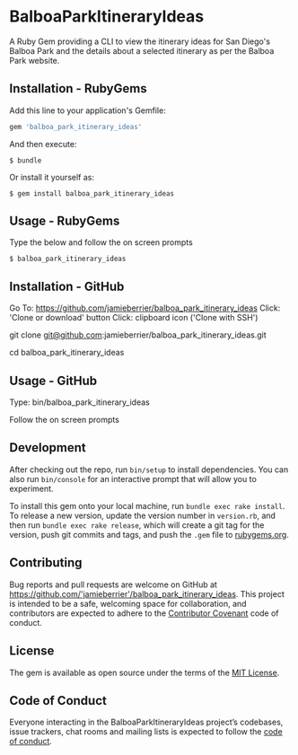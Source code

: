 # BalboaParkItineraryIdeas

A Ruby Gem providing a CLI to view the itinerary ideas for San Diego's Balboa Park and the details about a selected itinerary as per the Balboa Park website.

## Installation - RubyGems

Add this line to your application's Gemfile:

```ruby
gem 'balboa_park_itinerary_ideas'
```

And then execute:

    $ bundle

Or install it yourself as:

    $ gem install balboa_park_itinerary_ideas

## Usage - RubyGems

Type the below and follow the on screen prompts

    $ balboa_park_itinerary_ideas

## Installation - GitHub

Go To: https://github.com/jamieberrier/balboa_park_itinerary_ideas
Click: 'Clone or download' button
Click: clipboard icon ('Clone with SSH')

git clone git@github.com:jamieberrier/balboa_park_itinerary_ideas.git

cd balboa_park_itinerary_ideas

## Usage - GitHub

Type: bin/balboa_park_itinerary_ideas

Follow the on screen prompts

## Development

After checking out the repo, run `bin/setup` to install dependencies. You can also run `bin/console` for an interactive prompt that will allow you to experiment.

To install this gem onto your local machine, run `bundle exec rake install`. To release a new version, update the version number in `version.rb`, and then run `bundle exec rake release`, which will create a git tag for the version, push git commits and tags, and push the `.gem` file to [rubygems.org](https://rubygems.org).

## Contributing

Bug reports and pull requests are welcome on GitHub at https://github.com/'jamieberrier'/balboa_park_itinerary_ideas. This project is intended to be a safe, welcoming space for collaboration, and contributors are expected to adhere to the [Contributor Covenant](http://contributor-covenant.org) code of conduct.

## License

The gem is available as open source under the terms of the [MIT License](https://opensource.org/licenses/MIT).

## Code of Conduct

Everyone interacting in the BalboaParkItineraryIdeas project’s codebases, issue trackers, chat rooms and mailing lists is expected to follow the [code of conduct](https://github.com/'jamieberrier'/balboa_park_itinerary_ideas/blob/master/CODE_OF_CONDUCT.md).
